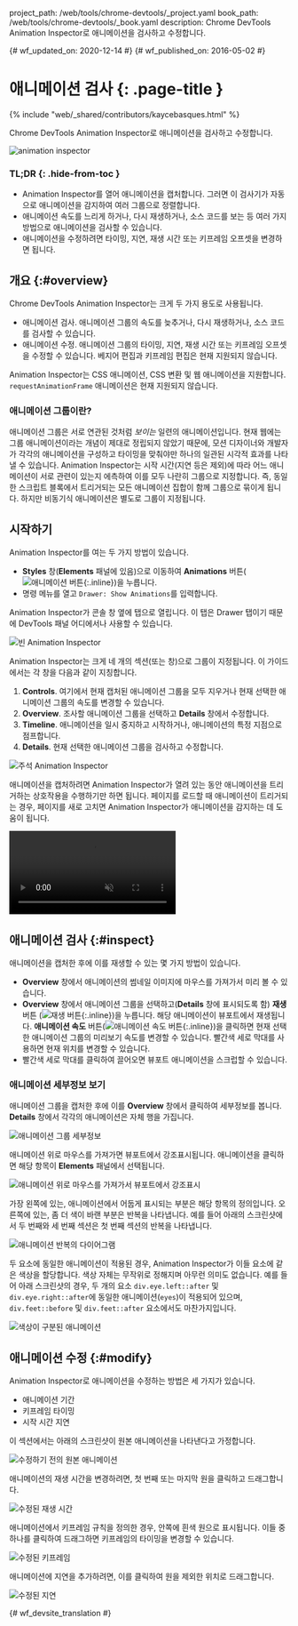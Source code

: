 project_path: /web/tools/chrome-devtools/_project.yaml
book_path: /web/tools/chrome-devtools/_book.yaml
description: Chrome DevTools Animation Inspector로 애니메이션을 검사하고 수정합니다.

{# wf_updated_on: 2020-12-14 #}
{# wf_published_on: 2016-05-02 #}

# 애니메이션 검사 {: .page-title }

{% include "web/_shared/contributors/kaycebasques.html" %}

Chrome DevTools Animation Inspector로 애니메이션을
검사하고 수정합니다.

![animation inspector](imgs/animation-inspector.png)


### TL;DR {: .hide-from-toc }
- Animation Inspector를 열어 애니메이션을 캡처합니다. 그러면 이 검사기가 자동으로 애니메이션을 감지하여 여러 그룹으로 정렬합니다.
- 애니메이션 속도를 느리게 하거나, 다시 재생하거나, 소스 코드를 보는 등 여러 가지 방법으로 애니메이션을 검사할 수 있습니다.
- 애니메이션을 수정하려면 타이밍, 지연, 재생 시간 또는 키프레임 오프셋을 변경하면 됩니다.


## 개요 {:#overview}

Chrome DevTools Animation Inspector는 크게 두 가지 용도로 사용됩니다. 

* 애니메이션 검사. 애니메이션 그룹의 속도를 늦추거나, 다시 재생하거나, 
소스 코드를 검사할 수 있습니다. 
* 애니메이션 수정. 애니메이션 그룹의 타이밍, 지연, 재생 시간 
또는 키프레임 오프셋을 수정할 수 있습니다. 베지어 편집과 키프레임 
편집은 현재 지원되지 않습니다. 

Animation Inspector는 CSS 애니메이션,
CSS 변환 및 웹 애니메이션을 지원합니다. `requestAnimationFrame` 애니메이션은
현재 지원되지 않습니다.

### 애니메이션 그룹이란?

애니메이션 그룹은 서로 연관된 것처럼
*보이는* 일련의 애니메이션입니다. 현재 웹에는 그룹 애니메이션이라는 
개념이 제대로 정립되지 않았기 때문에, 모션 디자이너와 개발자가 각각의 애니메이션을 구성하고 
타이밍을 맞춰야만 하나의 일관된 시각적 효과를 나타낼 수 
있습니다. Animation Inspector는 
시작 시간(지연 등은 제외)에 따라 어느 애니메이션이 서로 관련이 있는지 에측하여 이를 모두 나란히 그룹으로 지정합니다.
즉, 동일한 스크립트 블록에서 트리거되는 모든 애니메이션 집합이 
함께 그룹으로 묶이게 됩니다. 하지만 비동기식 애니메이션은 별도로 그룹이 
지정됩니다. 

## 시작하기

Animation Inspector를 여는 두 가지 방법이 있습니다.

* **Styles** 창(**Elements** 패널에 있음)으로 이동하여 
**Animations** 버튼(![애니메이션 
 버튼](imgs/animations-button.png){:.inline})을 누릅니다. 
* 명령 메뉴를 열고 `Drawer: Show Animations`를 입력합니다. 

Animation Inspector가 콘솔 창 옆에 탭으로 열립니다. 이 탭은
Drawer 탭이기 때문에 DevTools 패널 어디에서나 사용할 수 있습니다. 

![빈 Animation Inspector](imgs/empty-ai.png)

Animation Inspector는 크게 네 개의 섹션(또는 창)으로 그룹이 지정됩니다. 이 
가이드에서는 각 창을 다음과 같이 지칭합니다.

1. **Controls**. 여기에서 현재 캡처된 애니메이션
그룹을 모두 지우거나 현재 선택한 애니메이션 그룹의 속도를 변경할 수 있습니다.
2. **Overview**. 조사할 애니메이션 그룹을 선택하고 
**Details** 창에서 수정합니다. 
3. **Timeline**. 애니메이션을 일시 중지하고 시작하거나, 애니메이션의 특정 
지점으로 점프합니다. 
4. **Details**. 현재 선택한
   애니메이션 그룹을 검사하고 수정합니다. 

![주석 Animation Inspector](imgs/annotated-animation-inspector.png)

애니메이션을 캡처하려면 Animation Inspector가 열려 있는 동안 애니메이션을 트리거하는 상호작용을
수행하기만 하면 됩니다. 페이지를 로드할 때 애니메이션이 
트리거되는 경우, 페이지를 새로 고치면 Animation Inspector가 애니메이션을 
감지하는 데 도움이 됩니다. 

<video src="animations-img/capture-animations.mp4"
       autoplay loop muted controls></video>

## 애니메이션 검사 {:#inspect}

애니메이션을 캡처한 후에 이를 재생할 수 있는 몇 가지 방법이 있습니다.

* **Overview** 창에서 애니메이션의 썸네일 이미지에 마우스를 가져가서 미리 볼 수 있습니다.
* **Overview** 창에서 애니메이션 그룹을 선택하고(**Details** 창에
표시되도록 함) **재생** 버튼
(![재생 버튼](imgs/replay-button.png){:.inline})을 누릅니다. 해당 애니메이션이
 뷰포트에서 재생됩니다.
  **애니메이션 속도** 버튼(![애니메이션 속도
버튼](imgs/animation-speed-buttons.png){:.inline})을 클릭하면 현재 선택한 애니메이션 그룹의 미리보기
속도를 변경할 수 있습니다. 빨간색 세로 막대를 사용하면 
현재 위치를 변경할 수 있습니다. 
* 빨간색 세로 막대를 클릭하여 끌어오면 뷰포트 애니메이션을 스크럽할 수 있습니다. 

### 애니메이션 세부정보 보기

애니메이션 그룹을 캡처한 후에 이를 **Overview** 창에서 클릭하여 
세부정보를 봅니다. **Details** 창에서 각각의 애니메이션은 자체
행을 가집니다. 

![애니메이션 그룹 세부정보](imgs/animation-group-details.png)

애니메이션 위로 마우스를 가져가면 뷰포트에서 강조표시됩니다. 애니메이션을
클릭하면 해당 항목이 **Elements** 패널에서 선택됩니다. 

![애니메이션 위로 마우스를 가져가서 
뷰포트에서 강조표시](imgs/highlight-animation.png)

가장 왼쪽에 있는, 애니메이션에서 어둡게 표시되는 부분은 해당 항목의 정의입니다. 오른쪽에 있는, 
좀 더 색이 바랜 부분은 반복을 나타냅니다. 예를 들어
아래의 스크린샷에서 두 번째와 세 번째 섹션은 첫 번째 섹션의 반복을 나타냅니다. 

![애니메이션 반복의 다이어그램](imgs/animation-iterations.png)

두 요소에 동일한 애니메이션이 적용된 경우, Animation
Inspector가 이들 요소에 같은 색상을 할당합니다. 색상 자체는 무작위로 정해지며 
아무런 의미도 없습니다.
예를 들어 아래 스크린샷의 경우, 두 개의 요소 `div.eye.left::after` 
및 `div.eye.right::after`에 동일한 애니메이션(`eyes`)이 적용되어 있으며, 
`div.feet::before` 및 `div.feet::after` 요소에서도 마찬가지입니다. 

![색상이 구분된 애니메이션](imgs/color-coded-animations.png)

## 애니메이션 수정 {:#modify}

Animation Inspector로 애니메이션을 수정하는 방법은 세 가지가 있습니다.

* 애니메이션 기간
* 키프레임 타이밍
* 시작 시간 지연

이 섹션에서는 아래의 스크린샷이 원본
애니메이션을 나타낸다고 가정합니다.

![수정하기 전의 원본 애니메이션](imgs/modify-original.png)

애니메이션의 재생 시간을 변경하려면, 첫 번째 또는 마지막
원을 클릭하고 드래그합니다.

![수정된 재생 시간](imgs/modify-duration.png)

애니메이션에서 키프레임 규칙을 정의한 경우, 안쪽에 흰색 원으로
표시됩니다. 이들 중 하나를 클릭하여 드래그하면 키프레임의 타이밍을 변경할 수
있습니다.

![수정된 키프레임](imgs/modify-keyframe.png)

애니메이션에 지연을 추가하려면, 이를 클릭하여 원을 제외한 위치로
드래그합니다. 

![수정된 지연](imgs/modify-delay.png)


{# wf_devsite_translation #}
